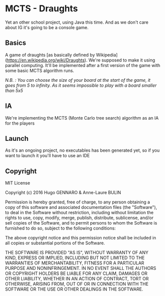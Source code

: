 # MCTS - Draughts
Yet an other school project, using Java this time. And as we don't care about IG it's going to be a console game.
## Basics
A game of draughts [as basically defined by Wikipedia] (https://en.wikipedia.org/wiki/Draughts).
We're supposed to make it using parallel computing. It'll be implemented after a first version of the game with some basic MCTS algorithm runs.

*N.B. :
You can choose the size of your board at the start of the game, it goes from 5 to infinity.
As it seems impossible to play with a board smaller than 5x5*

## IA
We're implementing the MCTS (Monte Carlo tree search) algorithm as an IA for the players

## Launch
As it's an ongoing project, no executables has been generated yet, so if you want to launch it you'll have to use an IDE

## Copyright
MIT License

Copyright (c) 2016 Hugo GENNARO & Anne-Laure BULIN

Permission is hereby granted, free of charge, to any person obtaining a copy
of this software and associated documentation files (the "Software"), to deal
in the Software without restriction, including without limitation the rights
to use, copy, modify, merge, publish, distribute, sublicense, and/or sell
copies of the Software, and to permit persons to whom the Software is
furnished to do so, subject to the following conditions:

The above copyright notice and this permission notice shall be included in all
copies or substantial portions of the Software.

THE SOFTWARE IS PROVIDED "AS IS", WITHOUT WARRANTY OF ANY KIND, EXPRESS OR
IMPLIED, INCLUDING BUT NOT LIMITED TO THE WARRANTIES OF MERCHANTABILITY,
FITNESS FOR A PARTICULAR PURPOSE AND NONINFRINGEMENT. IN NO EVENT SHALL THE
AUTHORS OR COPYRIGHT HOLDERS BE LIABLE FOR ANY CLAIM, DAMAGES OR OTHER
LIABILITY, WHETHER IN AN ACTION OF CONTRACT, TORT OR OTHERWISE, ARISING FROM,
OUT OF OR IN CONNECTION WITH THE SOFTWARE OR THE USE OR OTHER DEALINGS IN THE
SOFTWARE.